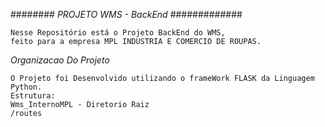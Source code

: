 ######## *PROJETO WMS - BackEnd* #############
    
    Nesse Repositório está o Projeto BackEnd do WMS,
    feito para a empresa MPL INDUSTRIA E COMERCIO DE ROUPAS.



*Organizacao Do Projeto*

    O Projeto foi Desenvolvido utilizando o frameWork FLASK da Linguagem Python.
    Estrutura: 
    Wms_InternoMPL - Diretorio Raiz
    /routes
